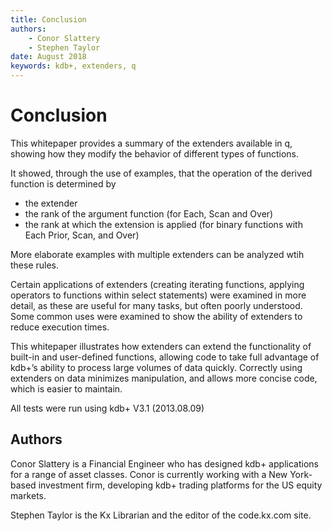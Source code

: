 ```yaml
---
title: Conclusion
authors: 
    - Conor Slattery
    - Stephen Taylor
date: August 2018
keywords: kdb+, extenders, q
---
```


# Conclusion

This whitepaper provides a summary of the extenders available in q,
showing how they modify the behavior of different types of functions.

It showed, through the use of examples, that the operation of the derived function is determined by

-   the extender
-   the rank of the argument function (for Each, Scan and Over)
-   the rank at which the extension is applied (for binary functions with Each Prior, Scan, and Over)

More elaborate examples with multiple extenders can be analyzed wtih these rules.

Certain applications of extenders 
(creating iterating functions, applying operators to functions within select statements) 
were examined in more detail, as these are useful for many tasks, but often poorly understood.
Some common uses were examined to show the ability of extenders to reduce
execution times.

This whitepaper illustrates how extenders can extend the functionality of built-in and user-defined functions, allowing code to take full advantage of kdb+’s ability to process large volumes of data quickly.
Correctly using extenders on data minimizes manipulation, and allows more concise code, which is easier to maintain.

All tests were run using kdb+ V3.1 (2013.08.09)


## Authors

Conor Slattery is a Financial Engineer who has designed kdb+
applications for a range of asset classes. Conor is currently working
with a New York-based investment firm, developing kdb+ trading
platforms for the US equity markets.

Stephen Taylor is the Kx Librarian and the editor of the code.kx.com site.

